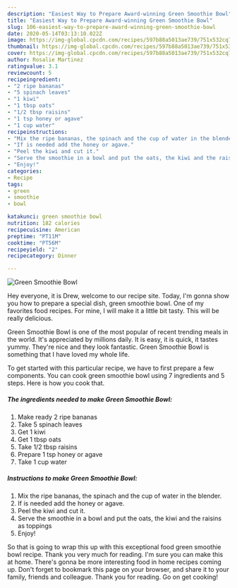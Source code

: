 ```yaml
---
description: "Easiest Way to Prepare Award-winning Green Smoothie Bowl"
title: "Easiest Way to Prepare Award-winning Green Smoothie Bowl"
slug: 106-easiest-way-to-prepare-award-winning-green-smoothie-bowl
date: 2020-05-14T03:13:10.022Z
image: https://img-global.cpcdn.com/recipes/597b88a5013ae739/751x532cq70/green-smoothie-bowl-recipe-main-photo.jpg
thumbnail: https://img-global.cpcdn.com/recipes/597b88a5013ae739/751x532cq70/green-smoothie-bowl-recipe-main-photo.jpg
cover: https://img-global.cpcdn.com/recipes/597b88a5013ae739/751x532cq70/green-smoothie-bowl-recipe-main-photo.jpg
author: Rosalie Martinez
ratingvalue: 3.1
reviewcount: 5
recipeingredient:
- "2 ripe bananas"
- "5 spinach leaves"
- "1 kiwi"
- "1 tbsp oats"
- "1/2 tbsp raisins"
- "1 tsp honey or agave"
- "1 cup water"
recipeinstructions:
- "Mix the ripe bananas, the spinach and the cup of water in the blender."
- "If is needed add the honey or agave."
- "Peel the kiwi and cut it."
- "Serve the smoothie in a bowl and put the oats, the kiwi and the raisins as toppings"
- "Enjoy!"
categories:
- Recipe
tags:
- green
- smoothie
- bowl

katakunci: green smoothie bowl 
nutrition: 182 calories
recipecuisine: American
preptime: "PT11M"
cooktime: "PT56M"
recipeyield: "2"
recipecategory: Dinner

---
```



![Green Smoothie Bowl](https://img-global.cpcdn.com/recipes/597b88a5013ae739/751x532cq70/green-smoothie-bowl-recipe-main-photo.jpg)

Hey everyone, it is Drew, welcome to our recipe site. Today, I'm gonna show you how to prepare a special dish, green smoothie bowl. One of my favorites food recipes. For mine, I will make it a little bit tasty. This will be really delicious.

Green Smoothie Bowl is one of the most popular of recent trending meals in the world. It's appreciated by millions daily. It is easy, it is quick, it tastes yummy. They're nice and they look fantastic. Green Smoothie Bowl is something that I have loved my whole life.




To get started with this particular recipe, we have to first prepare a few components. You can cook green smoothie bowl using 7 ingredients and 5 steps. Here is how you cook that.

##### The ingredients needed to make Green Smoothie Bowl:

1. Make ready 2 ripe bananas
1. Take 5 spinach leaves
1. Get 1 kiwi
1. Get 1 tbsp oats
1. Take 1/2 tbsp raisins
1. Prepare 1 tsp honey or agave
1. Take 1 cup water




##### Instructions to make Green Smoothie Bowl:

1. Mix the ripe bananas, the spinach and the cup of water in the blender.
1. If is needed add the honey or agave.
1. Peel the kiwi and cut it.
1. Serve the smoothie in a bowl and put the oats, the kiwi and the raisins as toppings
1. Enjoy!




So that is going to wrap this up with this exceptional food green smoothie bowl recipe. Thank you very much for reading. I'm sure you can make this at home. There's gonna be more interesting food in home recipes coming up. Don't forget to bookmark this page on your browser, and share it to your family, friends and colleague. Thank you for reading. Go on get cooking!
